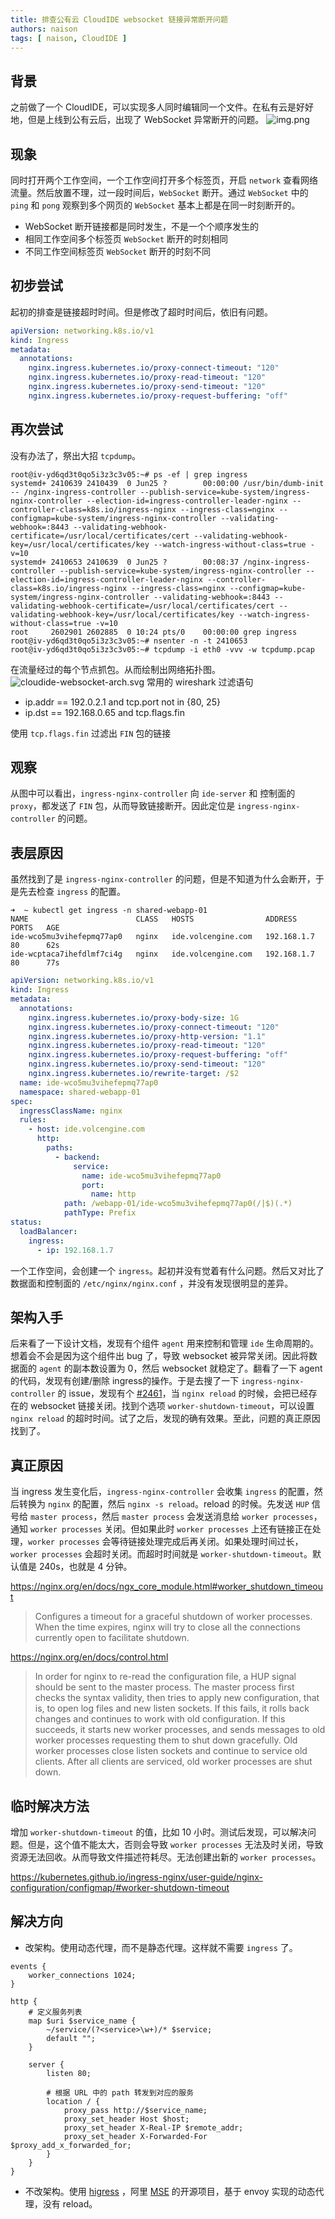 ```yaml
---
title: 排查公有云 CloudIDE websocket 链接异常断开问题
authors: naison
tags: [ naison, CloudIDE ]
---
```


## 背景

之前做了一个 CloudIDE，可以实现多人同时编辑同一个文件。在私有云是好好地，但是上线到公有云后，出现了 WebSocket
异常断开的问题。
![img.png](websocket/disconnect.png)

## 现象

同时打开两个工作空间，一个工作空间打开多个标签页，开启 `network` 查看网络流量。然后放置不理，过一段时间后，`WebSocket`
断开。通过 `WebSocket` 中的 `ping` 和 `pong` 观察到多个网页的 `WebSocket` 基本上都是在同一时刻断开的。

- WebSocket 断开链接都是同时发生，不是一个个顺序发生的
- 相同工作空间多个标签页 `WebSocket` 断开的时刻相同
- 不同工作空间标签页 `WebSocket` 断开的时刻不同

## 初步尝试

起初的排查是链接超时时间。但是修改了超时时间后，依旧有问题。

```yaml
apiVersion: networking.k8s.io/v1
kind: Ingress
metadata:
  annotations:
    nginx.ingress.kubernetes.io/proxy-connect-timeout: "120"
    nginx.ingress.kubernetes.io/proxy-read-timeout: "120"
    nginx.ingress.kubernetes.io/proxy-send-timeout: "120"
    nginx.ingress.kubernetes.io/proxy-request-buffering: "off"
```

## 再次尝试

没有办法了，祭出大招 `tcpdump`。

```shell
root@iv-yd6qd3t0qo5i3z3c3v05:~# ps -ef | grep ingress
systemd+ 2410639 2410439  0 Jun25 ?        00:00:00 /usr/bin/dumb-init -- /nginx-ingress-controller --publish-service=kube-system/ingress-nginx-controller --election-id=ingress-controller-leader-nginx --controller-class=k8s.io/ingress-nginx --ingress-class=nginx --configmap=kube-system/ingress-nginx-controller --validating-webhook=:8443 --validating-webhook-certificate=/usr/local/certificates/cert --validating-webhook-key=/usr/local/certificates/key --watch-ingress-without-class=true -v=10
systemd+ 2410653 2410639  0 Jun25 ?        00:08:37 /nginx-ingress-controller --publish-service=kube-system/ingress-nginx-controller --election-id=ingress-controller-leader-nginx --controller-class=k8s.io/ingress-nginx --ingress-class=nginx --configmap=kube-system/ingress-nginx-controller --validating-webhook=:8443 --validating-webhook-certificate=/usr/local/certificates/cert --validating-webhook-key=/usr/local/certificates/key --watch-ingress-without-class=true -v=10
root     2602901 2602885  0 10:24 pts/0    00:00:00 grep ingress
root@iv-yd6qd3t0qo5i3z3c3v05:~# nsenter -n -t 2410653
root@iv-yd6qd3t0qo5i3z3c3v05:~# tcpdump -i eth0 -vvv -w tcpdump.pcap
```

在流量经过的每个节点抓包。从而绘制出网络拓扑图。
![cloudide-websocket-arch.svg](websocket/cloudide-websocket-arch.svg)
常用的 wireshark 过滤语句

- ip.addr == 192.0.2.1 and tcp.port not in {80, 25}
- ip.dst == 192.168.0.65 and tcp.flags.fin

使用 `tcp.flags.fin` 过滤出 `FIN` 包的链接

## 观察

从图中可以看出，`ingress-nginx-controller` 向 `ide-server` 和 控制面的 `proxy`，都发送了 `FIN`
包，从而导致链接断开。因此定位是 `ingress-nginx-controller` 的问题。

## 表层原因

虽然找到了是 `ingress-nginx-controller` 的问题，但是不知道为什么会断开，于是先去检查 `ingress` 的配置。

```shell
➜  ~ kubectl get ingress -n shared-webapp-01
NAME                        CLASS   HOSTS                ADDRESS       PORTS   AGE
ide-wco5mu3vihefepmq77ap0   nginx   ide.volcengine.com   192.168.1.7   80      62s
ide-wcptaca7ihefdlmf7ci4g   nginx   ide.volcengine.com   192.168.1.7   80      77s
```

```yaml
apiVersion: networking.k8s.io/v1
kind: Ingress
metadata:
  annotations:
    nginx.ingress.kubernetes.io/proxy-body-size: 1G
    nginx.ingress.kubernetes.io/proxy-connect-timeout: "120"
    nginx.ingress.kubernetes.io/proxy-http-version: "1.1"
    nginx.ingress.kubernetes.io/proxy-read-timeout: "120"
    nginx.ingress.kubernetes.io/proxy-request-buffering: "off"
    nginx.ingress.kubernetes.io/proxy-send-timeout: "120"
    nginx.ingress.kubernetes.io/rewrite-target: /$2
  name: ide-wco5mu3vihefepmq77ap0
  namespace: shared-webapp-01
spec:
  ingressClassName: nginx
  rules:
    - host: ide.volcengine.com
      http:
        paths:
          - backend:
              service:
                name: ide-wco5mu3vihefepmq77ap0
                port:
                  name: http
            path: /webapp-01/ide-wco5mu3vihefepmq77ap0(/|$)(.*)
            pathType: Prefix
status:
  loadBalancer:
    ingress:
      - ip: 192.168.1.7
```

一个工作空间，会创建一个 `ingress`。起初并没有觉着有什么问题。然后又对比了数据面和控制面的 `/etc/nginx/nginx.conf`
，并没有发现很明显的差异。

## 架构入手

后来看了一下设计文档，发现有个组件 `agent` 用来控制和管理 `ide` 生命周期的。想着会不会是因为这个组件出
bug 了，导致 websocket 被异常关闭。因此将数据面的 `agent` 的副本数设置为 0，然后 websocket 就稳定了。翻看了一下 agent
的代码，发现有创建/删除 ingress的操作。于是去搜了一下 `ingress-nginx-controller` 的
issue，发现有个 [#2461](https://github.com/kubernetes/ingress-nginx/issues/2461)，当 `nginx reload` 的时候，会把已经存在的
websocket 链接关闭。找到个选项 `worker-shutdown-timeout`，可以设置 `nginx reload` 的超时时间。试了之后，发现的确有效果。至此，问题的真正原因找到了。

## 真正原因

当 ingress 发生变化后，`ingress-nginx-controller` 会收集 `ingress` 的配置，然后转换为 `nginx`
的配置，然后 `nginx -s reload`。reload 的时候。先发送 `HUP` 信号给 `master process`，然后 `master process`
会发送消息给 `worker processes`，通知 `worker processes` 关闭。但如果此时 `worker processes`
上还有链接正在处理，`worker processes` 会等待链接处理完成后再关闭。如果处理时间过长，`worker processes`
会超时关闭。而超时时间就是 `worker-shutdown-timeout`。默认值是 240s，也就是 4 分钟。

https://nginx.org/en/docs/ngx_core_module.html#worker_shutdown_timeout
> Configures a timeout for a graceful shutdown of worker processes. When the time expires, nginx will try to close all
> the connections currently open to facilitate shutdown.

https://nginx.org/en/docs/control.html
> In order for nginx to re-read the configuration file, a HUP signal should be sent to the master process. The master
> process first checks the syntax validity, then tries to apply new configuration, that is, to open log files and new
> listen sockets. If this fails, it rolls back changes and continues to work with old configuration. If this succeeds,
> it
> starts new worker processes, and sends messages to old worker processes requesting them to shut down gracefully. Old
> worker processes close listen sockets and continue to service old clients. After all clients are serviced, old worker
> processes are shut down.

## 临时解决方法

增加 `worker-shutdown-timeout` 的值，比如 10
小时。测试后发现，可以解决问题。但是，这个值不能太大，否则会导致 `worker processes`
无法及时关闭，导致资源无法回收。从而导致文件描述符耗尽。无法创建出新的 `worker processes`。

https://kubernetes.github.io/ingress-nginx/user-guide/nginx-configuration/configmap/#worker-shutdown-timeout

## 解决方向

- 改架构。使用动态代理，而不是静态代理。这样就不需要 `ingress` 了。

```HOCON
events {
    worker_connections 1024;
}

http {
    # 定义服务列表
    map $uri $service_name {
        ~/service/(?<service>\w+)/* $service;
        default "";
    }

    server {
        listen 80;

        # 根据 URL 中的 path 转发到对应的服务
        location / {
            proxy_pass http://$service_name;
            proxy_set_header Host $host;
            proxy_set_header X-Real-IP $remote_addr;
            proxy_set_header X-Forwarded-For $proxy_add_x_forwarded_for;
        }
    }
}
```

- 不改架构。使用 [higress](https://github.com/alibaba/higress)
  ，阿里 [MSE](https://www.alibabacloud.com/help/en/mse/user-guide/overview-of-mse-ingress-gateways) 的开源项目，基于
  envoy 实现的动态代理，没有 reload。